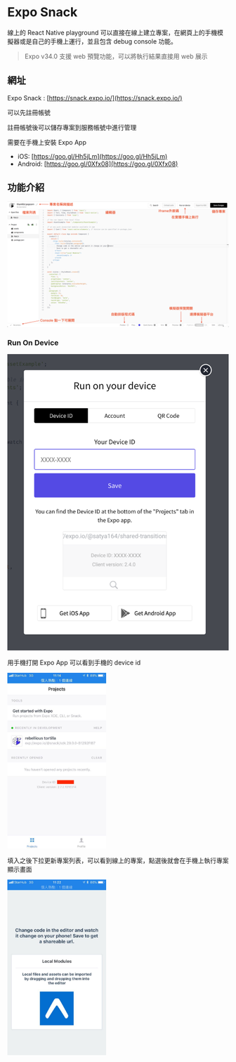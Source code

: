 # Expo Snack

線上的 React Native playground
可以直接在線上建立專案，在網頁上的手機模擬器或是自己的手機上運行，並且包含 debug console 功能。

> Expo v34.0 支援 web 預覽功能，可以將執行結果直接用 web 展示

## 網址

Expo Snack : [https://snack.expo.io/](https://snack.expo.io/)

可以先註冊帳號

註冊帳號後可以儲存專案到服務帳號中進行管理

需要在手機上安裝 Expo App

- iOS: [https://goo.gl/Hh5jLm](https://goo.gl/Hh5jLm)
- Android: [https://goo.gl/0Xfx08](https://goo.gl/0Xfx08)

## 功能介紹

![assets/expo-snack-guide.png](assets/expo-snack-guide.png)

### Run On Device

![assets/run-on-device.png](assets/run-on-device.png)

用手機打開 Expo App 可以看到手機的 device id

<img src="assets/expo-app-deviceId.jpg" width="auto" height="400" />

填入之後下拉更新專案列表，可以看到線上的專案，點選後就會在手機上執行專案顯示畫面

<img src="assets/expo-success.jpg" width="auto" height="400" />